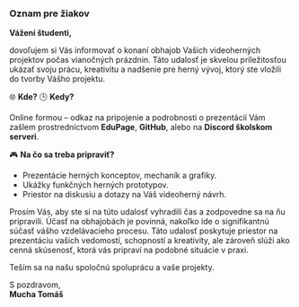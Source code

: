 ### Oznam pre žiakov

**Vážení študenti,**

dovoľujem si Vás informovať o konaní obhajob Vašich videoherných projektov počas vianočných prázdnin. Táto udalosť je skvelou príležitosťou ukázať svoju prácu, kreativitu a nadšenie pre herný vývoj, ktorý ste vložili do tvorby Vášho projektu.

🌐 **Kde?**
🕒 **Kedy?**

Online formou – odkaz na pripojenie a podrobnosti o prezentácií Vám zašlem prostredníctvom **EduPage**, **GitHub**, alebo na **Discord školskom serveri**.

🎮 **Na čo sa treba pripraviť?**

- Prezentácie herných konceptov, mechaník a grafiky.
- Ukážky funkčných herných prototypov.
- Priestor na diskusiu a dotazy na Váš videoherný návrh.

Prosím Vás, aby ste si na túto udalosť vyhradili čas a zodpovedne sa na ňu pripravili. Účasť na obhajobách je povinná, nakoľko ide o signifikantnú súčasť vášho vzdelávacieho procesu. Táto udalosť poskytuje priestor na prezentáciu vašich vedomostí, schopností a kreativity, ale zároveň slúži ako cenná skúsenosť, ktorá vás pripraví na podobné situácie v praxi.

Teším sa na našu spoločnú spoluprácu a vaše projekty.

S pozdravom,  
**Mucha Tomáš**
